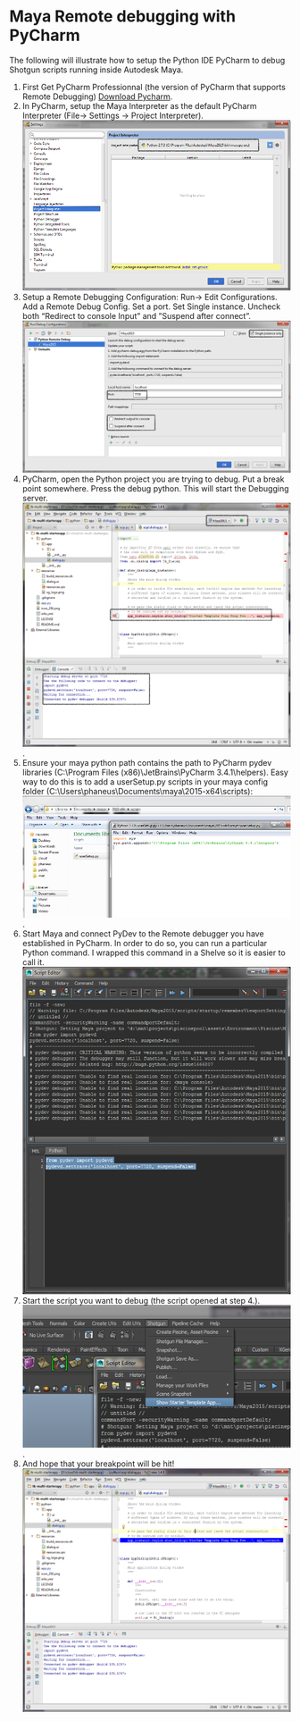 Maya Remote debugging with PyCharm
===============


The following will illustrate how to setup the Python IDE PyCharm to debug Shotgun scripts running inside Autodesk Maya.

1. First Get PyCharm Professionnal (the version of PyCharm that supports Remote Debugging) [Download Pycharm](http://www.jetbrains.com/pycharm/download).
2. In PyCharm, setup the Maya Interpreter as the default PyCharm Interpreter (File-> Settings -> Project Interpreter). ![](images/ProjectInterpreter.png)
3. Setup a Remote Debugging Configuration: Run-> Edit Configurations. Add a Remote Debug Config. Set a port. Set Single instance. Uncheck both “Redirect to console Input” and  ”Suspend after connect”. ![](images/RemoteDebugConfig.png)
4.  PyCharm, open the Python project you are trying to debug. Put a break point somewhere. Press the debug python. This will start the Debugging server. ![](images/StartRemoteDebugger.png).
5.  Ensure your maya python path contains the path to PyCharm pydev libraries (C:\Program Files (x86)\JetBrains\PyCharm 3.4.1\helpers). Easy way to do this is to add a userSetup.py scripts in your maya config folder (C:\Users\phaneus\Documents\maya\2015-x64\scripts): ![](images/MayaPyDevSetup.png).
6.  Start Maya and connect PyDev to the Remote debugger you have established in PyCharm. In order to do so, you can run a particular Python command. I wrapped this command in a Shelve so it is easier to call it. ![](images/MayaConnectDebugger.png)
7. Start the script you want to debug (the script opened at step 4.). ![](images/MayaStartScript.png).
8. And hope that your breakpoint will be hit!  ![](images/PyCharmBreakpoint.png)
